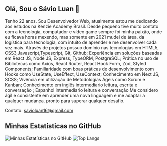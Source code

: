## Olá, Sou o Sávio Luan 👋
Tenho 22 anos. Sou Desenvolvedor Web, atualmente estou me dedicando aos estudos na Kenzie Academy Brasil.
Desde pequeno tive muito contato com a tecnologia, computador e vídeo game sempre foi minha paixão, onde eu ficava horas mexendo,
mas somente em 2021 mudei de área, da logística para tecnologia, com intuito de aprender e me desenvolver cada vez mais.
Através de projetos possuo domínio nas tecnologias em HTML5, CSS3,Javascript,Typescript, Git, Github;
Experiência em soluções baseadas em React JS, Node JS, Express, TypeORM, PostgreSQL;
Prática no uso de Bibliotecas como Axios, React Router, React Hook Form, Zod, Styled Components;
Familiaridade com boas práticas de desenvolvimento com Hooks como UseState, UseEffect, UseContext;
Conhecimento em Next JS, SCSS;
Vivência em utilização de Metodologias Ágeis como Scrum e Kanban;
Conhecimento em inglês intermediario leitura, escrita e conversação ;
Espanhol intermediario leitura e conversação
Me considero ágil e consistente em aprender uma nova linguagem e me adaptar a qualquer mudança. pronto para superar qualquer desafio.

Contato: savioluan16@gmail.com

## Minhas Estatísticas no GitHub

![Minhas Estatísticas no GitHub](https://github-readme-stats.vercel.app/api?username=Luanmonteiro1&show_icons=true&theme=radical&hide=contribs,prs&show=reviews,discussions_started,discussions_answered,prs_merged,prs_merged_percentage&cache_seconds=1800)
![Top Langs](https://github-readme-stats.vercel.app/api/top-langs/?username=Luanmonteiro1&hide_progress=true)




